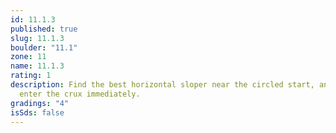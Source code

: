 ```yaml
---
id: 11.1.3
published: true
slug: 11.1.3
boulder: "11.1"
zone: 11
name: 11.1.3
rating: 1
description: Find the best horizontal sloper near the circled start, and then
  enter the crux immediately.
gradings: "4"
isSds: false
---
```

